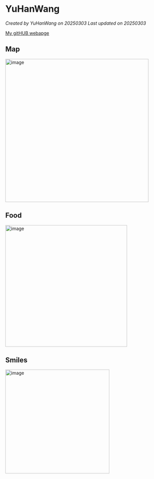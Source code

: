 # YuHanWang


*Created by YuHanWang on 20250303 Last updated on 20250303*

[My gitHUB webapge](https://jamieyuh.github.io/) 


## Map
<img width="446" alt="image" src="https://i.imgur.com/fJnjfGB.jpeg" />


## Food
<img width="379" alt="image" src="https://i.imgur.com/nvgq8nv.jpeg" />


## Smiles 
<img width="324" alt="image" src="https://i.imgur.com/gfpUMXv.jpeg" />





